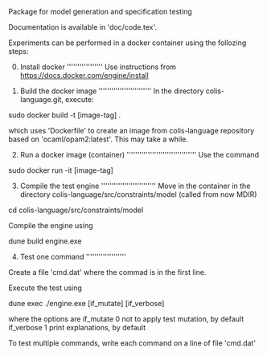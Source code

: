 
Package for model generation and specification testing

Documentation is available in 'doc/code.tex'.

Experiments can be performed in a docker container using
the follozing steps:

0. Install docker
'''''''''''''''''
Use instructions from https://docs.docker.com/engine/install

1. Build the docker image
'''''''''''''''''''''''''
In the directory colis-language.git, execute:

sudo docker build -t [image-tag] .

which uses 'Dockerfile' to create an image from colis-language repository
based on 'ocaml/opam2:latest'. This may take a while.

2. Run a docker image (container)
'''''''''''''''''''''''''''''''''
Use the command

sudo docker run -it [image-tag]

3. Compile the test engine
''''''''''''''''''''''''''
Move in the container in the directory colis-language/src/constraints/model
(called from now MDIR)

cd colis-language/src/constraints/model

Compile the engine using

dune build engine.exe
    
4. Test one command
'''''''''''''''''''

Create a file 'cmd.dat' where the commad is in the first line.

Execute the test using

dune exec ./engine.exe [if_mutate] [if_verbose]

where the options are
  if_mutate     0 not to apply test mutation, by default
  if_verbose    1 print explanations, by default


To test multiple commands, write each command on a line of file 'cmd.dat'


